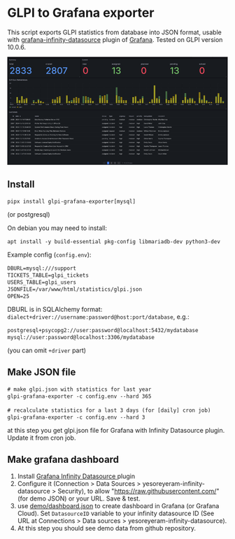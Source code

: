 # GLPI to Grafana exporter

This script exports GLPI statistics from database into JSON format, usable with [grafana-infinity-datasource](https://github.com/grafana/grafana-infinity-datasource) plugin of [Grafana](https://grafana.com/). Tested on GLPI version 10.0.6.

![image](https://raw.githubusercontent.com/yaroslaff/glpi-grafana-exporter/refs/heads/master/demo/glpi-grafana-dashboard-small.png)

## Install
~~~
pipx install glpi-grafana-exporter[mysql]
~~~
(or postgresql)

On debian you may need to install:
~~~
apt install -y build-essential pkg-config libmariadb-dev python3-dev
~~~


Example config (`config.env`):
~~~
DBURL=mysql:///support
TICKETS_TABLE=glpi_tickets
USERS_TABLE=glpi_users
JSONFILE=/var/www/html/statistics/glpi.json
OPEN=25
~~~

DBURL is in SQLAlchemy format: `dialect+driver://username:password@host:port/database`, e.g.:
~~~
postgresql+psycopg2://user:password@localhost:5432/mydatabase
mysql://user:password@localhost:3306/mydatabase
~~~
(you can omit `+driver` part)


## Make JSON file 
~~~
# make glpi.json with statistics for last year
glpi-grafana-exporter -c config.env --hard 365

# recalculate statistics for a last 3 days (for [daily] cron job)
glpi-grafana-exporter -c config.env --hard 3
~~~
at this step you get glpi.json file for Grafana with Infinity Datasource plugin. Update it from cron job.

## Make grafana dashboard
1. Install [Grafana Infinity Datasource
](https://grafana.com/grafana/plugins/yesoreyeram-infinity-datasource/) plugin
2. Configure it (Connection > Data Sources > yesoreyeram-infinity-datasource > Security), to allow "https://raw.githubusercontent.com/" (for demo JSON) or your URL. Save & test.
3. use [demo/dashboard.json](https://raw.githubusercontent.com/yaroslaff/glpi-grafana-exporter/refs/heads/master/demo/dashboard.json) to create dashboard in Grafana (or Grafana Cloud). Set `DatasourceID` variable to your infinity datasource ID (See URL at Connections > Data sources > yesoreyeram-infinity-datasource).
4. At this step you should see demo data from github repository. 
